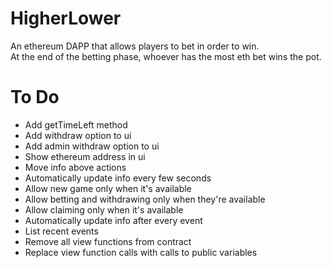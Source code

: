 # HigherLower

An ethereum DAPP that allows players to bet in order to win.  
At the end of the betting phase, whoever has the most eth bet wins the pot.

# To Do

- Add getTimeLeft method
- Add withdraw option to ui
- Add admin withdraw option to ui
- Show ethereum address in ui
- Move info above actions
- Automatically update info every few seconds
- Allow new game only when it's available
- Allow betting and withdrawing only when they're available
- Allow claiming only when it's available
- Automatically update info after every event
- List recent events
- Remove all view functions from contract
- Replace view function calls with calls to public variables